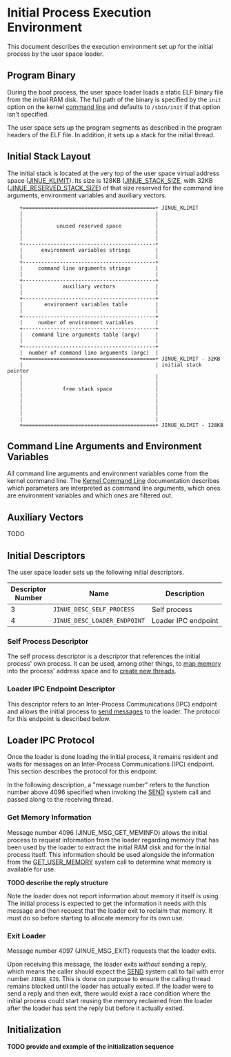 # Initial Process Execution Environment

This document describes the execution environment set up for the initial
process by the user space loader.

## Program Binary

During the boot process, the user space loader loads a static ELF
binary file from the initial RAM disk. The full path of the binary is
specified by the `init` option on the kernel [command line](cmdline.md)
and defaults to `/sbin/init` if that option isn't specified.

The user space sets up the program segments as described in the program
headers of the ELF file. In addition, it sets up a stack for the
initial thread.

## Initial Stack Layout

The initial stack is located at the very top of the user space virtual
address space ([JINUE_KLIMIT](../include/jinue/shared/asm/i686.h)).
Its size is 128KB
([JINUE_STACK_SIZE](../include/jinue/shared/asm/stack.h), with 32KB
([JINUE_RESERVED_STACK_SIZE](../include/jinue/shared/asm/stack.h)) of
that size reserved for the command line arguments, environment
variables and auxiliary vectors.

```
    +===========================================+ JINUE_KLIMIT
    |                                           |
    |                                           |
    |           unused reserved space           |
    |                                           |
    |                                           |
    +-------------------------------------------+
    |      environment variables strings        |
    |                                           |
    +-------------------------------------------+
    |     command line arguments strings        |
    |                                           |
    +-------------------------------------------+
    |             auxiliary vectors             |
    |                                           |
    +-------------------------------------------+
    |       environment variables table         |
    |                                           |
    +-------------------------------------------+
    |     number of environment variables       |
    +-------------------------------------------+
    |   command line arguments table (argv)     |
    |                                           |
    +-------------------------------------------+
    |  number of command line arguments (argc)  |
    +===========================================+ JINUE_KLIMIT - 32KB
    |                                           | initial stack pointer
    |                                           |
    |                                           |
    |             free stack space              |
    |                                           |
    |                                           |
    |                                           |
    |                                           |
    |                                           |
    +===========================================+ JINUE_KLIMIT - 128KB
```

## Command Line Arguments and Environment Variables

All command line arguments and environment variables come from the
kernel command line. The [Kernel Command Line](cmdline.md)
documentation describes which parameters are interpreted as command
line arguments, which ones are environment variables and which ones are
filtered out.

## Auxiliary Vectors

TODO

## Initial Descriptors

The user space loader sets up the following initial descriptors.

| Descriptor<br>Number | Name                         | Description         |
|----------------------|------------------------------|---------------------|
| 3                    | `JINUE_DESC_SELF_PROCESS`    | Self process        |
| 4                    | `JINUE_DESC_LOADER_ENDPOINT` | Loader IPC endpoint |

### Self Process Descriptor

The self process descriptor is a descriptor that references the initial
process' own process. It can be used, among other things, to [map
memory](syscalls/mmap.md) into the process' address space and to
[create new threads](syscalls/create-thread.md).

### Loader IPC Endpoint Descriptor

This descriptor refers to an Inter-Process Communications (IPC)
endpoint and allows the initial process to [send
messages](syscalls/send.md) to the loader. The protocol for this
endpoint is described below.

## Loader IPC Protocol

Once the loader is done loading the initial process, it remains
resident and waits for messages on an Inter-Process Communications
(IPC) endpoint. This section describes the protocol for this endpoint.

In the following description, a "message number" refers to the function
number above 4096 specified when invoking the [SEND](syscalls/send.md)
system call and passed along to the receiving thread.

### Get Memory Information

Message number 4096 (JINUE_MSG_GET_MEMINFO) allows the initial process
to request information from the loader regarding memory that has been
used by the loader to extract the initial RAM disk and for the initial
process itself. This information should be used alongside the
information from the [GET_USER_MEMORY](syscalls/get-user-memory.md)
system call to determine what memory is available for use.

**TODO describe the reply structure**

Note the loader does not report information about memory it itself is
using. The initial process is expected to get the information it needs
with this message and then request that the loader exit to reclaim that
memory. It must do so before starting to allocate memory for its own
use.

### Exit Loader

Message number 4097 (JINUE_MSG_EXIT) requests that the loader exits.

Upon receiving this message, the loader exits *without* sending a
reply, which means the caller should expect the
[SEND](syscalls/send.md) system call to fail with error number
`JINUE_EIO`. This is done on purpose to ensure the calling thread
remains blocked until the loader has actually exited. If the loader
were to send a reply and then exit, there would exist a race condition
where the initial process could start reusing the memory reclaimed from
the loader after the loader has sent the reply but before it actually
exited.

## Initialization

**TODO provide and example of the initialization sequence**
